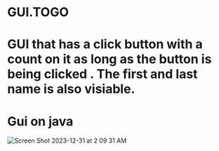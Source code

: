# GUI.TOGO
# GUI that has a click button with a count on it as long as the button is being clicked . The first and last name is also visiable.
<h1> Gui on java</h1>


![Screen Shot 2023-12-31 at 2 09 31 AM](https://github.com/White-OvO/GUI.TOGO/assets/120700219/4fc100f5-774e-44e2-b853-63bd78e23153)
